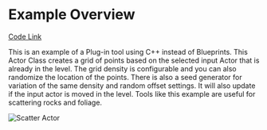 # Example Overview
[Code Link](https://github.com/JMTechArt/Pipeline-Examples/tree/main/Unreal/C%2B%2B/Scatter%20Actor%20Example)

This is an example of a Plug-in tool using C++ instead of Blueprints. This Actor Class creates a grid of points based on the selected input Actor that is already in the level. The grid density is configurable and you can also randomize the location of the points. There is also a seed generator for variation of the same density and random offset settings. It will also update if the input actor is moved in the level. Tools like this example are useful for scattering rocks and foliage.

![Scatter Actor](IMGs/ScatterActor.gif)
